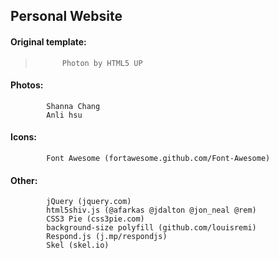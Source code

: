 ## Personal Website

####	Original template:
> 	     	Photon by HTML5 UP
#### 	Photos:
 			Shanna Chang
 			Anli hsu

####	Icons:
			Font Awesome (fortawesome.github.com/Font-Awesome)

####	Other:
			jQuery (jquery.com)
			html5shiv.js (@afarkas @jdalton @jon_neal @rem)
			CSS3 Pie (css3pie.com)
			background-size polyfill (github.com/louisremi)
			Respond.js (j.mp/respondjs)
			Skel (skel.io)
